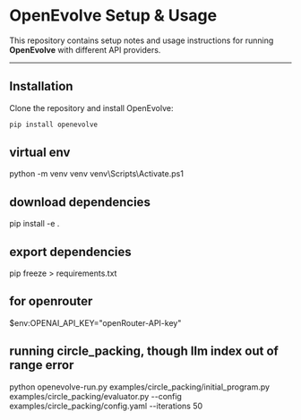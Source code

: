 # OpenEvolve Setup & Usage

This repository contains setup notes and usage instructions for running **OpenEvolve** with different API providers.

---

## Installation

Clone the repository and install OpenEvolve:

```powershell
pip install openevolve
```

## virtual env

python -m venv venv
venv\Scripts\Activate.ps1

## download dependencies

pip install -e .

## export dependencies

pip freeze > requirements.txt

## for openrouter

$env:OPENAI_API_KEY="openRouter-API-key"

## running circle_packing, though llm index out of range error

python openevolve-run.py examples/circle_packing/initial_program.py examples/circle_packing/evaluator.py --config examples/circle_packing/config.yaml --iterations 50
